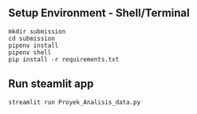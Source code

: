 ## Setup Environment - Shell/Terminal

```
mkdir submission
cd submission
pipenv install
pipenv shell
pip install -r requirements.txt
```

## Run steamlit app

```
streamlit run Proyek_Analisis_data.py
```

